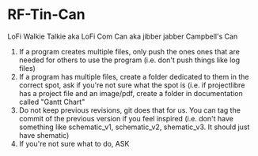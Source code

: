 # RF-Tin-Can
LoFi Walkie Talkie aka LoFi Com Can aka jibber jabber Campbell's Can


1) If a program creates multiple files, only push the ones ones that are needed for others to use the program (i.e. don't push things like log files)
2) If a program has multiple files, create a folder dedicated to them in the correct spot, ask if you're not sure what the spot is (i.e. if projectlibre has a project file and an image/pdf, create a folder in documentation called "Gantt Chart"
3) Do not keep previous revisions, git does that for us. You can tag the commit of the previous version if you feel inspired (i.e. don't have something like schematic_v1, schematic_v2, shematic_v3. It should just have shematic)
4) If you're not sure what to do, ASK
